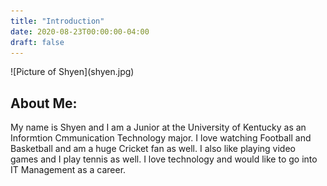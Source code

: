 ```yaml
---
title: "Introduction"
date: 2020-08-23T00:00:00-04:00
draft: false
---
```

<body>
![Picture of Shyen](shyen.jpg)

<h2>About Me:</h2>
<p>My name is Shyen and I am a Junior at the University of Kentucky as an Informtion Cmmunication Technology major. I love watching Football and Basketball and am a huge Cricket fan as well. I also like playing video games and I play tennis as well. I love technology and would like to go into IT Management as a career.</p>
</body>
